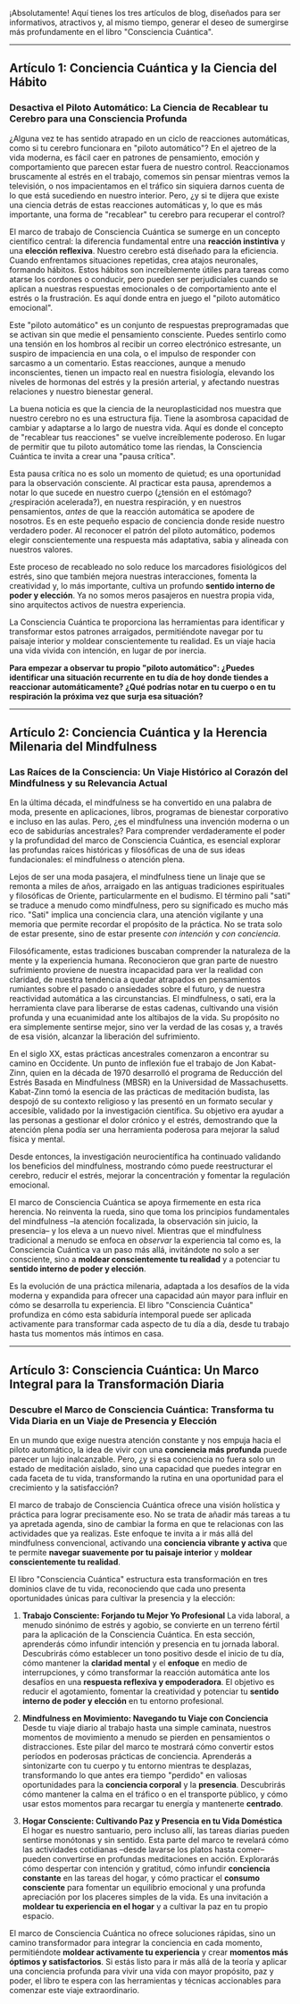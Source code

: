 ¡Absolutamente! Aquí tienes los tres artículos de blog, diseñados para ser informativos, atractivos y, al mismo tiempo, generar el deseo de sumergirse más profundamente en el libro "Consciencia Cuántica".

---

## Artículo 1: Conciencia Cuántica y la Ciencia del Hábito

### Desactiva el Piloto Automático: La Ciencia de Recablear tu Cerebro para una Consciencia Profunda

¿Alguna vez te has sentido atrapado en un ciclo de reacciones automáticas, como si tu cerebro funcionara en "piloto automático"? En el ajetreo de la vida moderna, es fácil caer en patrones de pensamiento, emoción y comportamiento que parecen estar fuera de nuestro control. Reaccionamos bruscamente al estrés en el trabajo, comemos sin pensar mientras vemos la televisión, o nos impacientamos en el tráfico sin siquiera darnos cuenta de lo que está sucediendo en nuestro interior. Pero, ¿y si te dijera que existe una ciencia detrás de estas reacciones automáticas y, lo que es más importante, una forma de "recablear" tu cerebro para recuperar el control?

El marco de trabajo de Consciencia Cuántica se sumerge en un concepto científico central: la diferencia fundamental entre una **reacción instintiva** y una **elección reflexiva**. Nuestro cerebro está diseñado para la eficiencia. Cuando enfrentamos situaciones repetidas, crea atajos neuronales, formando hábitos. Estos hábitos son increíblemente útiles para tareas como atarse los cordones o conducir, pero pueden ser perjudiciales cuando se aplican a nuestras respuestas emocionales o de comportamiento ante el estrés o la frustración. Es aquí donde entra en juego el "piloto automático emocional".

Este "piloto automático" es un conjunto de respuestas preprogramadas que se activan sin que medie el pensamiento consciente. Puedes sentirlo como una tensión en los hombros al recibir un correo electrónico estresante, un suspiro de impaciencia en una cola, o el impulso de responder con sarcasmo a un comentario. Estas reacciones, aunque a menudo inconscientes, tienen un impacto real en nuestra fisiología, elevando los niveles de hormonas del estrés y la presión arterial, y afectando nuestras relaciones y nuestro bienestar general.

La buena noticia es que la ciencia de la neuroplasticidad nos muestra que nuestro cerebro no es una estructura fija. Tiene la asombrosa capacidad de cambiar y adaptarse a lo largo de nuestra vida. Aquí es donde el concepto de "recablear tus reacciones" se vuelve increíblemente poderoso. En lugar de permitir que tu piloto automático tome las riendas, la Consciencia Cuántica te invita a crear una "pausa crítica".

Esta pausa crítica no es solo un momento de quietud; es una oportunidad para la observación consciente. Al practicar esta pausa, aprendemos a notar lo que sucede en nuestro cuerpo (¿tensión en el estómago? ¿respiración acelerada?), en nuestra respiración, y en nuestros pensamientos, *antes* de que la reacción automática se apodere de nosotros. Es en este pequeño espacio de conciencia donde reside nuestro verdadero poder. Al reconocer el patrón del piloto automático, podemos elegir conscientemente una respuesta más adaptativa, sabia y alineada con nuestros valores.

Este proceso de recableado no solo reduce los marcadores fisiológicos del estrés, sino que también mejora nuestras interacciones, fomenta la creatividad y, lo más importante, cultiva un profundo **sentido interno de poder y elección**. Ya no somos meros pasajeros en nuestra propia vida, sino arquitectos activos de nuestra experiencia.

La Consciencia Cuántica te proporciona las herramientas para identificar y transformar estos patrones arraigados, permitiéndote navegar por tu paisaje interior y moldear conscientemente tu realidad. Es un viaje hacia una vida vivida con intención, en lugar de por inercia.

**Para empezar a observar tu propio "piloto automático": ¿Puedes identificar una situación recurrente en tu día de hoy donde tiendes a reaccionar automáticamente? ¿Qué podrías notar en tu cuerpo o en tu respiración la próxima vez que surja esa situación?**

---

## Artículo 2: Conciencia Cuántica y la Herencia Milenaria del Mindfulness

### Las Raíces de la Consciencia: Un Viaje Histórico al Corazón del Mindfulness y su Relevancia Actual

En la última década, el mindfulness se ha convertido en una palabra de moda, presente en aplicaciones, libros, programas de bienestar corporativo e incluso en las aulas. Pero, ¿es el mindfulness una invención moderna o un eco de sabidurías ancestrales? Para comprender verdaderamente el poder y la profundidad del marco de Consciencia Cuántica, es esencial explorar las profundas raíces históricas y filosóficas de una de sus ideas fundacionales: el mindfulness o atención plena.

Lejos de ser una moda pasajera, el mindfulness tiene un linaje que se remonta a miles de años, arraigado en las antiguas tradiciones espirituales y filosóficas de Oriente, particularmente en el budismo. El término pali "sati" se traduce a menudo como mindfulness, pero su significado es mucho más rico. "Sati" implica una conciencia clara, una atención vigilante y una memoria que permite recordar el propósito de la práctica. No se trata solo de estar presente, sino de estar presente *con intención* y *con conciencia*.

Filosóficamente, estas tradiciones buscaban comprender la naturaleza de la mente y la experiencia humana. Reconocieron que gran parte de nuestro sufrimiento proviene de nuestra incapacidad para ver la realidad con claridad, de nuestra tendencia a quedar atrapados en pensamientos rumiantes sobre el pasado o ansiedades sobre el futuro, y de nuestra reactividad automática a las circunstancias. El mindfulness, o sati, era la herramienta clave para liberarse de estas cadenas, cultivando una visión profunda y una ecuanimidad ante los altibajos de la vida. Su propósito no era simplemente sentirse mejor, sino ver la verdad de las cosas y, a través de esa visión, alcanzar la liberación del sufrimiento.

En el siglo XX, estas prácticas ancestrales comenzaron a encontrar su camino en Occidente. Un punto de inflexión fue el trabajo de Jon Kabat-Zinn, quien en la década de 1970 desarrolló el programa de Reducción del Estrés Basada en Mindfulness (MBSR) en la Universidad de Massachusetts. Kabat-Zinn tomó la esencia de las prácticas de meditación budista, las despojó de su contexto religioso y las presentó en un formato secular y accesible, validado por la investigación científica. Su objetivo era ayudar a las personas a gestionar el dolor crónico y el estrés, demostrando que la atención plena podía ser una herramienta poderosa para mejorar la salud física y mental.

Desde entonces, la investigación neurocientífica ha continuado validando los beneficios del mindfulness, mostrando cómo puede reestructurar el cerebro, reducir el estrés, mejorar la concentración y fomentar la regulación emocional.

El marco de Consciencia Cuántica se apoya firmemente en esta rica herencia. No reinventa la rueda, sino que toma los principios fundamentales del mindfulness –la atención focalizada, la observación sin juicio, la presencia– y los eleva a un nuevo nivel. Mientras que el mindfulness tradicional a menudo se enfoca en *observar* la experiencia tal como es, la Consciencia Cuántica va un paso más allá, invitándote no solo a ser consciente, sino a **moldear conscientemente tu realidad** y a potenciar tu **sentido interno de poder y elección**.

Es la evolución de una práctica milenaria, adaptada a los desafíos de la vida moderna y expandida para ofrecer una capacidad aún mayor para influir en cómo se desarrolla tu experiencia. El libro "Consciencia Cuántica" profundiza en cómo esta sabiduría intemporal puede ser aplicada activamente para transformar cada aspecto de tu día a día, desde tu trabajo hasta tus momentos más íntimos en casa.

---

## Artículo 3: Consciencia Cuántica: Un Marco Integral para la Transformación Diaria

### Descubre el Marco de Consciencia Cuántica: Transforma tu Vida Diaria en un Viaje de Presencia y Elección

En un mundo que exige nuestra atención constante y nos empuja hacia el piloto automático, la idea de vivir con una **conciencia más profunda** puede parecer un lujo inalcanzable. Pero, ¿y si esa conciencia no fuera solo un estado de meditación aislado, sino una capacidad que puedes integrar en cada faceta de tu vida, transformando la rutina en una oportunidad para el crecimiento y la satisfacción?

El marco de trabajo de Consciencia Cuántica ofrece una visión holística y práctica para lograr precisamente eso. No se trata de añadir más tareas a tu ya apretada agenda, sino de cambiar la forma en que te relacionas con las actividades que ya realizas. Este enfoque te invita a ir más allá del mindfulness convencional, activando una **conciencia vibrante y activa** que te permite **navegar suavemente por tu paisaje interior** y **moldear conscientemente tu realidad**.

El libro "Consciencia Cuántica" estructura esta transformación en tres dominios clave de tu vida, reconociendo que cada uno presenta oportunidades únicas para cultivar la presencia y la elección:

1.  **Trabajo Consciente: Forjando tu Mejor Yo Profesional**
    La vida laboral, a menudo sinónimo de estrés y agobio, se convierte en un terreno fértil para la aplicación de la Consciencia Cuántica. En esta sección, aprenderás cómo infundir intención y presencia en tu jornada laboral. Descubrirás cómo establecer un tono positivo desde el inicio de tu día, cómo mantener la **claridad mental** y el **enfoque** en medio de interrupciones, y cómo transformar la reacción automática ante los desafíos en una **respuesta reflexiva y empoderadora**. El objetivo es reducir el agotamiento, fomentar la creatividad y potenciar tu **sentido interno de poder y elección** en tu entorno profesional.

2.  **Mindfulness en Movimiento: Navegando tu Viaje con Conciencia**
    Desde tu viaje diario al trabajo hasta una simple caminata, nuestros momentos de movimiento a menudo se pierden en pensamientos o distracciones. Este pilar del marco te mostrará cómo convertir estos períodos en poderosas prácticas de conciencia. Aprenderás a sintonizarte con tu cuerpo y tu entorno mientras te desplazas, transformando lo que antes era tiempo "perdido" en valiosas oportunidades para la **conciencia corporal** y la **presencia**. Descubrirás cómo mantener la calma en el tráfico o en el transporte público, y cómo usar estos momentos para recargar tu energía y mantenerte **centrado**.

3.  **Hogar Consciente: Cultivando Paz y Presencia en tu Vida Doméstica**
    El hogar es nuestro santuario, pero incluso allí, las tareas diarias pueden sentirse monótonas y sin sentido. Esta parte del marco te revelará cómo las actividades cotidianas –desde lavarse los platos hasta comer– pueden convertirse en profundas meditaciones en acción. Explorarás cómo despertar con intención y gratitud, cómo infundir **conciencia constante** en las tareas del hogar, y cómo practicar el **consumo consciente** para fomentar un equilibrio emocional y una profunda apreciación por los placeres simples de la vida. Es una invitación a **moldear tu experiencia en el hogar** y a cultivar la paz en tu propio espacio.

El marco de Consciencia Cuántica no ofrece soluciones rápidas, sino un camino transformador para integrar la conciencia en cada momento, permitiéndote **moldear activamente tu experiencia** y crear **momentos más óptimos y satisfactorios**. Si estás listo para ir más allá de la teoría y aplicar una conciencia profunda para vivir una vida con mayor propósito, paz y poder, el libro te espera con las herramientas y técnicas accionables para comenzar este viaje extraordinario.
